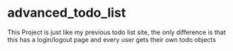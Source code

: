 # advanced_todo_list
This Project is just like my previous todo list site, the only difference is that this has a login/logout page and every user gets their own todo objects 

